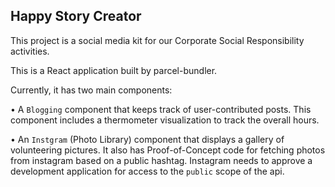 ## Happy Story Creator

This project is a social media kit for our Corporate Social Responsibility activities.

This is a React application built by parcel-bundler.

Currently, it has two main components:

• A `Blogging` component that keeps track of user-contributed posts. This component includes a thermometer visualization to track the overall hours.

• An `Instgram` (Photo Library) component that displays a gallery of volunteering pictures. It also has Proof-of-Concept code for fetching photos from instagram based on a public hashtag. Instagram needs to approve a development application for access to the `public` scope of the api.
